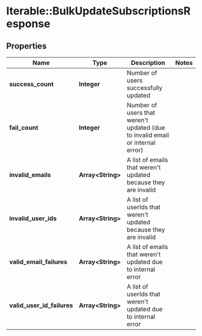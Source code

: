 # Iterable::BulkUpdateSubscriptionsResponse

## Properties
Name | Type | Description | Notes
------------ | ------------- | ------------- | -------------
**success_count** | **Integer** | Number of users successfully updated | 
**fail_count** | **Integer** | Number of users that weren&#x27;t updated (due to invalid email or internal error) | 
**invalid_emails** | **Array&lt;String&gt;** | A list of emails that weren&#x27;t updated because they are invalid | 
**invalid_user_ids** | **Array&lt;String&gt;** | A list of userIds that weren&#x27;t updated because they are invalid | 
**valid_email_failures** | **Array&lt;String&gt;** | A list of emails that weren&#x27;t updated due to internal error | 
**valid_user_id_failures** | **Array&lt;String&gt;** | A list of userIds that weren&#x27;t updated due to internal error | 

